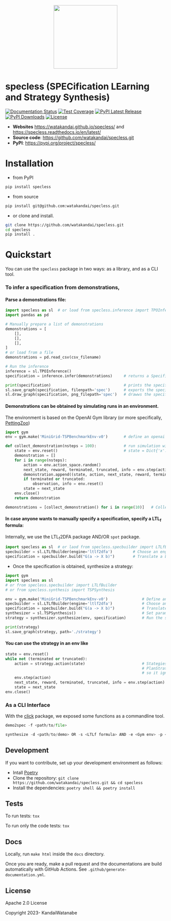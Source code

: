 
<p align="center">
    <img src="https://github.com/watakandai/specless/assets/11141442/315fc857-aa58-46a3-89a9-bdbbf7c68fcf" width="200" height="200">
</p>


# specless (SPECification LEarning and Strategy Synthesis)

[![Documentation Status](https://readthedocs.org/projects/specless/badge/?version=latest)](https://specless.readthedocs.io/en/latest/?badge=latest)
[![Test Coverage](https://img.shields.io/endpoint?url=https://gist.githubusercontent.com/watakandai/5f5c84f28e80b29f2f9ce92300859446/raw/covbadge.json)](https://img.shields.io/endpoint?url=https://gist.githubusercontent.com/watakandai/5f5c84f28e80b29f2f9ce92300859446/raw/covbadge.json)
[![PyPI Latest Release](https://img.shields.io/pypi/v/specless)](https://pypi.org/project/specless/)
[![PyPI Downloads](https://img.shields.io/pypi/dm/specless)](https://pypi.org/project/specless/)
[![License](https://img.shields.io/badge/License-Apache_2.0-blue.svg)](https://opensource.org/licenses/Apache-2.0)



- **Websites** https://watakandai.github.io/specless/ and https://specless.readthedocs.io/en/latest/
- **Source code**: https://github.com/watakandai/specless.git
- **PyPI**: https://pypi.org/project/specless/


# Installation

- from PyPI

```bash
pip install specless
```

- from source
```bash
pip install git@github.com:watakandai/specless.git
```

- or clone and install.
```bash
git clone https://github.com/watakandai/specless.git
cd specless
pip install .
```

# Quickstart

You can use the `specless` package in two ways: as a library, and as a CLI tool.



### To infer a specification from demonstrations,

#### Parse a demonstrations file:
```python
import specless as sl  # or load from specless.inference import TPOInference
import pandas as pd

# Manually prepare a list of demonstrations
demonstrations = [
    [],
    [],
    [],
]
# or load from a file
demonstrations = pd.read_csv(csv_filename)

# Run the inference
inference = sl.TPOInference()
specification = inference.infer(demonstrations)     # returns a Specification

print(specification)                                # prints the specification
sl.save_graph(specification, filenpath='spec')      # exports the specification to a file
sl.draw_graph(specification, png_filepath='spec')   # drawws the specification to a file
```

#### Demonstrations can be obtained by simulating runs in an environment.
The environment is based on the OpenAI Gym library (or more specifically, [PettingZoo](https://pettingzoo.farama.org/index.html))
```python
import gym
env = gym.make('MiniGrid-TSPBenchmarkEnv-v0')       # define an openai gym env

def collect_demonstration(nsteps = 100):            # run simulation with random actions
    state = env.reset()                             # state = Dict{'x': gym.spaces.Space(), 'label': gym.spaces.Text()}
    demonstration = []
    for i in range(nsteps):
        action = env.action_space.random()
        next_state, reward, terminated, truncated, info = env.step(action)
        demonstration.append((state, action, next_state, reward, terminated, truncated, info))
        if terminated or truncated:
            observation, info = env.reset()
        state = next_state
    env.close()
    return demonstration

demonstrations = [collect_demonstration() for i in range(10)]   # Collect Demonstrations
```

#### In case anyone wants to manually specify a specification, specify a LTL<sub>f</sub> formula:
Internally, we use the LTL<sub>f</sub>2DFA package AND/OR `spot` package.
```python
import specless as sl  # or laod from specless.specbuilder import LTLfBuilder
specbuilder = sl.LTLfBuilder(engine='ltlf2dfa')         # Choose an engine
specification = specbuilder.build("G(a -> X b)")        # Translate a LTLf formula to specification class
```


- Once the specification is obtained, synthesize a strategy:
```python
import gym
import specless as sl
# or from specless.specbuilder import LTLfBuilder
# or from specless.synthesis import TSPSynthesis

env = gym.make('MiniGrid-TSPBenchmarkEnv-v0')               # Define an env
specbuilder = sl.LTLfBuilder(engine='ltlf2dfa')             # Choose an engine
specification = specbuilder.build("G(a -> X b)")            # Translate a LTLf formula to specification class
synthesizer = sl.TSPSynthesis()                             # Set parameters at initialization
strategy = synthesizer.synthesize(env, specification)       # Run the synthesis Algorithm

print(strategy)
sl.save_graph(strategy, path='./strategy')
```

#### You can use the strategy in an env like
```python
state = env.reset()
while not (terminated or truncated):
    action = strategy.action(state)                         # Stategies in general should make decision based on an observed state
                                                            # PlanStrategy class is a feedforward strategy (precomputed plan)
                                                            # so it ignores whatever state it observes.
    env.step(action)
    next_state, reward, terminated, truncated, info = env.step(action)
    state = next_state
env.close()
```

### As a CLI Interface
With the [click](https://click.palletsprojects.com/en/8.1.x/) package, we exposed some functions as a commandline tool.

```python
demo2spec -f <path/to/file>
```

```python
synthesize -d <path/to/demo> OR -s <LTLf formula> AND -e <Gym env> -p <path/to/param>
```



## Development

If you want to contribute, set up your development environment as follows:

- Intall [Poetry](https://python-poetry.org)
- Clone the repository: `git clone https://github.com/watakandai/specless.git && cd specless`
- Install the dependencies: `poetry shell && poetry install`

## Tests

To run tests: `tox`

To run only the code tests: `tox`

## Docs

Locally, run `make html` inside the `docs` directory.

Once you are ready, make a pull request and the documentations are build automatically with GitHub Actions.
See `.github/generate-documentation.yml`.

## License

Apache 2.0 License

Copyright 2023- KandaiWatanabe

